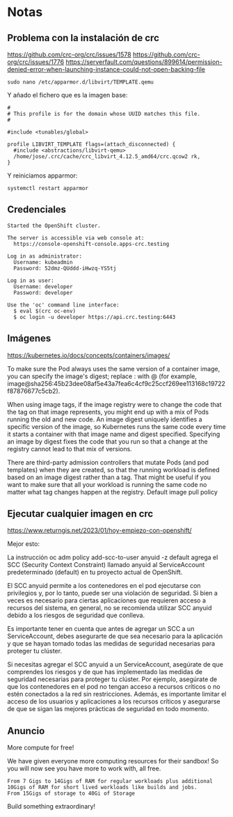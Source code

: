 # Notas

## Problema con la instalación de crc

https://github.com/crc-org/crc/issues/1578
https://github.com/crc-org/crc/issues/1776
https://serverfault.com/questions/899614/permission-denied-error-when-launching-instance-could-not-open-backing-file


```
sudo nano /etc/apparmor.d/libvirt/TEMPLATE.qemu
```
Y añado el fichero que es la imagen base:

```
#
# This profile is for the domain whose UUID matches this file.
#

#include <tunables/global>

profile LIBVIRT_TEMPLATE flags=(attach_disconnected) {
  #include <abstractions/libvirt-qemu>
  /home/jose/.crc/cache/crc_libvirt_4.12.5_amd64/crc.qcow2 rk,
}
```

Y reiniciamos apparmor:

```
systemctl restart apparmor
```


## Credenciales

```
Started the OpenShift cluster.

The server is accessible via web console at:
  https://console-openshift-console.apps-crc.testing

Log in as administrator:
  Username: kubeadmin
  Password: 52dmz-QUddd-iHwzq-YS5tj

Log in as user:
  Username: developer
  Password: developer

Use the 'oc' command line interface:
  $ eval $(crc oc-env)
  $ oc login -u developer https://api.crc.testing:6443
```


## Imágenes

https://kubernetes.io/docs/concepts/containers/images/

To make sure the Pod always uses the same version of a container image, you can specify the image's digest; replace <image-name>:<tag> with <image-name>@<digest> (for example, image@sha256:45b23dee08af5e43a7fea6c4cf9c25ccf269ee113168c19722f87876677c5cb2).

When using image tags, if the image registry were to change the code that the tag on that image represents, you might end up with a mix of Pods running the old and new code. An image digest uniquely identifies a specific version of the image, so Kubernetes runs the same code every time it starts a container with that image name and digest specified. Specifying an image by digest fixes the code that you run so that a change at the registry cannot lead to that mix of versions.

There are third-party admission controllers that mutate Pods (and pod templates) when they are created, so that the running workload is defined based on an image digest rather than a tag. That might be useful if you want to make sure that all your workload is running the same code no matter what tag changes happen at the registry.
Default image pull policy


## Ejecutar cualquier imagen en crc

https://www.returngis.net/2023/01/hoy-empiezo-con-openshift/

Mejor esto:

La instrucción oc adm policy add-scc-to-user anyuid -z default agrega el SCC (Security Context Constraint) llamado anyuid al ServiceAccount predeterminado (default) en tu proyecto actual de OpenShift.

El SCC anyuid permite a los contenedores en el pod ejecutarse con privilegios y, por lo tanto, puede ser una violación de seguridad. Si bien a veces es necesario para ciertas aplicaciones que requieren acceso a recursos del sistema, en general, no se recomienda utilizar SCC anyuid debido a los riesgos de seguridad que conlleva.

Es importante tener en cuenta que antes de agregar un SCC a un ServiceAccount, debes asegurarte de que sea necesario para la aplicación y que se hayan tomado todas las medidas de seguridad necesarias para proteger tu clúster.

Si necesitas agregar el SCC anyuid a un ServiceAccount, asegúrate de que comprendes los riesgos y de que has implementado las medidas de seguridad necesarias para proteger tu clúster. Por ejemplo, asegúrate de que los contenedores en el pod no tengan acceso a recursos críticos o no estén conectados a la red sin restricciones. Además, es importante limitar el acceso de los usuarios y aplicaciones a los recursos críticos y asegurarse de que se sigan las mejores prácticas de seguridad en todo momento.

## Anuncio


More compute for free!

We have given everyone more computing resources for their sandbox! So you will now see you have more to work with, all free.

    From 7 Gigs to 14Gigs of RAM for regular workloads plus additional 10Gigs of RAM for short lived workloads like builds and jobs.
    From 15Gigs of storage to 40Gi of Storage


Build something extraordinary!
